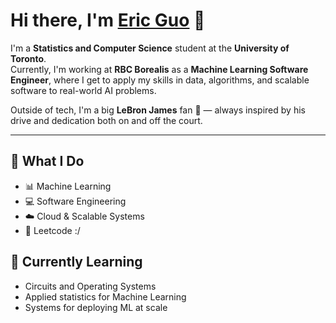 # Hi there, I'm [Eric Guo](https://ericguo1230.github.io/erics-portfolio/) 👋  

I'm a **Statistics and Computer Science** student at the **University of Toronto**.  
Currently, I'm working at **RBC Borealis** as a **Machine Learning Software Engineer**, where I get to apply my skills in data, algorithms, and scalable software to real-world AI problems.  

Outside of tech, I'm a big **LeBron James** fan 🏀 — always inspired by his drive and dedication both on and off the court.  

---

## 🔧 What I Do
- 📊 Machine Learning  
- 💻 Software Engineering  
- ☁️ Cloud & Scalable Systems
- 🧩 Leetcode :/

## 🌱 Currently Learning
- Circuits and Operating Systems
- Applied statistics for Machine Learning 
- Systems for deploying ML at scale
